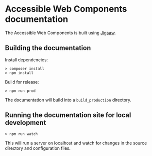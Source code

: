 # Accessible Web Components documentation

The Accessible Web Components is built using [Jigsaw](https://jigsaw.tighten.com/).

## Building the documentation

Install dependencies:

```
> composer install
> npm install
```

Build for release:

```
> npm run prod
```

The documentation will build into a `build_production` directory.

## Running the documentation site for local development

```
> npm run watch
```

This will run a server on localhost and watch for changes in the source directory and configuration files.
